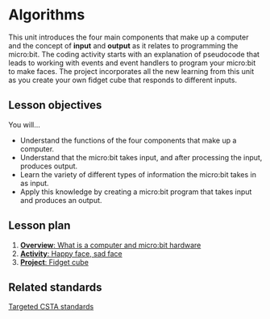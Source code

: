 # Algorithms

This unit introduces the four main components that make up a computer and the concept of **input** and **output** as it relates to programming the micro:bit. The coding activity starts with an explanation of pseudocode that leads to working with events and event handlers to program your micro:bit to make faces. The project incorporates all the new learning from this unit as you create your own fidget cube that responds to different inputs.

## Lesson objectives
You will...

* Understand the functions of the four components that make up a computer.
* Understand that the micro:bit takes input, and after processing the input, produces output.
* Learn the variety of different types of information the micro:bit takes in as input.
* Apply this knowledge by creating a micro:bit program that takes input and produces an output.

## Lesson plan

1. [**Overview**: What is a computer and micro:bit hardware](/courses/csintro/algorithms/overview)
2. [**Activity**: Happy face, sad face](/courses/csintro/algorithms/activity)
3. [**Project**: Fidget cube](/courses/csintro/algorithms/project)

## Related standards

[Targeted CSTA standards](/courses/csintro/algorithms/standards)